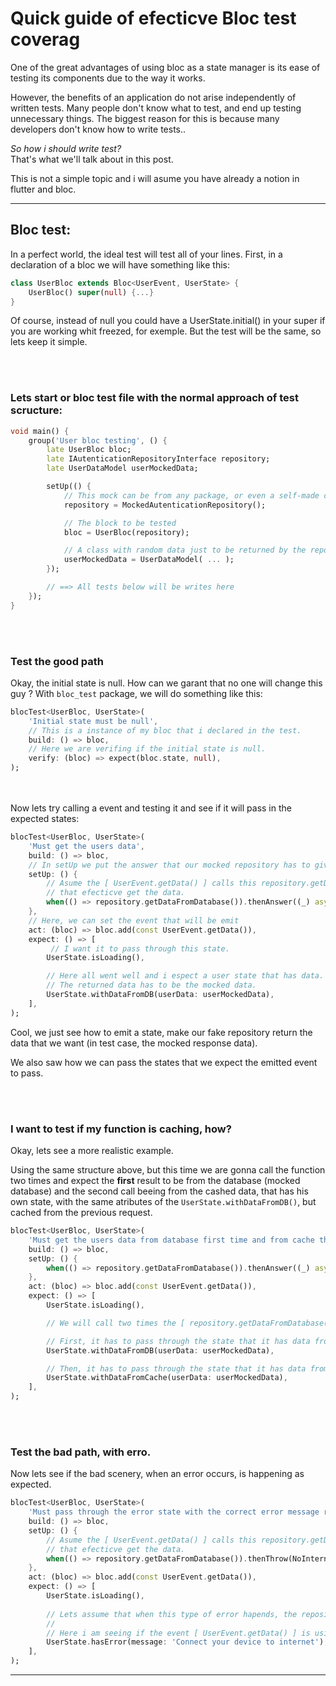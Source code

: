 # Quick guide of efecticve Bloc test coverag

One of the great advantages of using bloc as a state manager is its ease of testing its components due to the way it works.

However, the benefits of an application do not arise independently of written tests. Many people don't know what to test, and end up testing unnecessary things. The biggest reason for this is because many developers don't know how to write tests..

*So how i should write test?*  
That's what we'll talk about in this post.

<ha-alert alert-type="warning">
  This is not a simple topic and i will asume you have already a notion in flutter and bloc.

---

## Bloc test:

In a perfect world, the ideal test will test all of your lines. First, in a declaration of a bloc we will have something like this:

```dart
class UserBloc extends Bloc<UserEvent, UserState> {
    UserBloc() super(null) {...}
}
```
    
<ha-alert alert-type="info">
    Of course, instead of null you could have a UserState.initial() in your super if you are working whit freezed, for exemple. But the test will be the same, so lets keep it simple. 

<br/><br/>

### Lets start or bloc test file with the normal approach of test scructure:

```dart
void main() {
    group('User bloc testing', () {
        late UserBloc bloc;
        late IAutenticationRepositoryInterface repository;
        late UserDataModel userMockedData;

        setUp(() {
            // This mock can be from any package, or even a self-made class.
            repository = MockedAutenticationRepository();

            // The block to be tested
            bloc = UserBloc(repository);

            // A class with random data just to be returned by the repository
            userMockedData = UserDataModel( ... ); 
        });

        // ==> All tests below will be writes here
    });
}
``` 
<br/><br/> 

### Test the good path

Okay, the initial state is null. How can we garant that no one will change this guy
?  With ```bloc_test``` package, we will do something like this:

```dart
blocTest<UserBloc, UserState>(
    'Initial state must be null',
    // This is a instance of my bloc that i declared in the test.
    build: () => bloc, 
    // Here we are verifing if the initial state is null.
    verify: (bloc) => expect(bloc.state, null), 
);
```
<br/><br/>
Now lets try calling a event and testing it and see if it will pass in the expected states:

```dart
blocTest<UserBloc, UserState>(
    'Must get the users data',
    build: () => bloc,
    // In setUp we put the answer that our mocked repository has to give when the function that we are testing is called.
    setUp: () {
        // Asume the [ UserEvent.getData() ] calls this repository.getDataFromDatabase()
        // that efecticve get the data.
        when(() => repository.getDataFromDatabase()).thenAnswer((_) async => userMockedData);
    },
    // Here, we can set the event that will be emit
    act: (bloc) => bloc.add(const UserEvent.getData()),
    expect: () => [
         // I want it to pass through this state.
        UserState.isLoading(),

        // Here all went well and i espect a user state that has data.
        // The returned data has to be the mocked data.
        UserState.withDataFromDB(userData: userMockedData), 
    ],
);
```

Cool, we just see how to emit a state, make our fake repository return the data that we want (in test case, the mocked response data).

We also saw how we can pass the states that we expect the emitted event to pass.

<br/><br/> 

### I want to test if my function is caching, how?

Okay, lets see a more realistic example.

Using the same structure above, but this time we are gonna call the function two times and expect the **first** result to be from the database (mocked database) and the second call beeing from the cashed data, that has his own state, with the same atributes of the ```UserState.withDataFromDB()```, but cached from the previous request.

```dart
blocTest<UserBloc, UserState>(
    'Must get the users data from database first time and from cache thereafter',
    build: () => bloc,
    setUp: () { 
        when(() => repository.getDataFromDatabase()).thenAnswer((_) async => userMockedData);
    },
    act: (bloc) => bloc.add(const UserEvent.getData()), 
    expect: () => [ 
        UserState.isLoading(),

        // We will call two times the [ repository.getDataFromDatabase() ].

        // First, it has to pass through the state that it has data from the database.
        UserState.withDataFromDB(userData: userMockedData),

        // Then, it has to pass through the state that it has data from the cached files.
        UserState.withDataFromCache(userData: userMockedData),
    ],
);
```

<br/><br/> 

### Test the bad path, with erro. 
Now lets see if the bad scenery, when an error occurs, is happening as expected.

```dart
blocTest<UserBloc, UserState>(
    'Must pass through the error state with the correct error message return',
    build: () => bloc, 
    setUp: () {
        // Asume the [ UserEvent.getData() ] calls this repository.getDataFromDatabase()
        // that efecticve get the data.
        when(() => repository.getDataFromDatabase()).thenThrow(NoInternetError());
    }, 
    act: (bloc) => bloc.add(const UserEvent.getData()), 
    expect: () => [ 
        UserState.isLoading(),
        
        // Lets assume that when this type of error hapends, the repository throws a custom error that contains a message.
        //
        // Here i am seeing if the event [ UserEvent.getData() ] is using the messaging that has beeing passed by the repository.
        UserState.hasError(message: 'Connect your device to internet'),
    ],
);
```

---
